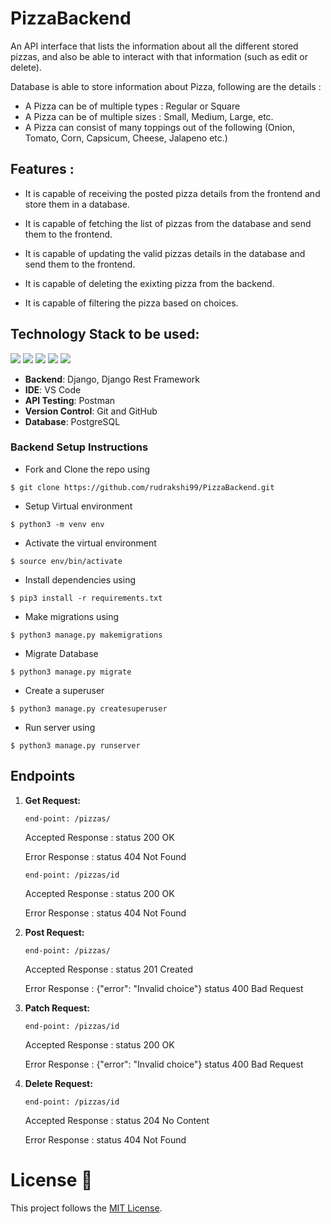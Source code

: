 # PizzaBackend
An API interface that lists the information about all the different stored pizzas, and also be able to interact with that information (such as edit or delete).

Database is able to store information about Pizza, following are the details :

* A Pizza can be of multiple types : Regular or Square
* A Pizza can be of multiple sizes : Small, Medium, Large, etc.
* A Pizza can consist of many toppings out of the following (Onion, Tomato, Corn, Capsicum, Cheese, Jalapeno etc.)

## Features :

* It is capable of receiving the posted pizza details from the frontend and store them in a database.

* It is capable of fetching the list of pizzas from the database and send them to the frontend.

* It is capable of updating the valid pizzas details in the database and send them to the frontend.

* It is capable of deleting the exixting pizza from the backend.

* It is capable of filtering the pizza based on choices.

## Technology Stack to be used:

<img src="https://img.shields.io/badge/python%20-%2314354C.svg?&style=for-the-badge&logo=python&logoColor=white"/> <img 
src="https://img.shields.io/badge/django%20-%23092E20.svg?&style=for-the-badge&logo=django&logoColor=white"/> 
<img src="https://img.shields.io/badge/markdown-%23000000.svg?&style=for-the-badge&logo=markdown&logoColor=white"/>
<img src="https://img.shields.io/badge/github%20-%23121011.svg?&style=for-the-badge&logo=github&logoColor=white"/> 
<img src="https://img.shields.io/badge/postgres-0B96B2?style=for-the-badge&logo=postgresql&logoColor=white"/> 

- **Backend**: Django, Django Rest Framework
- **IDE**: VS Code
- **API Testing**: Postman
- **Version Control**: Git and GitHub
- **Database**: PostgreSQL

### Backend Setup Instructions

- Fork and Clone the repo using
```
$ git clone https://github.com/rudrakshi99/PizzaBackend.git
```
- Setup Virtual environment
```
$ python3 -m venv env
```
- Activate the virtual environment
```
$ source env/bin/activate
```
- Install dependencies using
```
$ pip3 install -r requirements.txt
```
- Make migrations using
```
$ python3 manage.py makemigrations
```
- Migrate Database
```
$ python3 manage.py migrate
```
- Create a superuser
```
$ python3 manage.py createsuperuser
```
- Run server using
```
$ python3 manage.py runserver
``` 

## Endpoints 
1. **Get Request:**
   
   ``end-point: /pizzas/``
   
   Accepted Response : status 200 OK
   
   Error Response : status 404 Not Found 
   
    ``end-point: /pizzas/id``
    
   Accepted Response : status 200 OK
   
   Error Response : status 404 Not Found 
   
2. **Post Request:**
   
   ``end-point: /pizzas/``
   
   Accepted Response : status 201 Created
   
   Error Response : {"error": "Invalid choice"} status 400 Bad Request
   
3. **Patch Request:**
   
   ``end-point: /pizzas/id``
   
   Accepted Response : status 200 OK
   
   Error Response : {"error": "Invalid choice"} status 400 Bad Request
   
3. **Delete Request:**
   
   ``end-point: /pizzas/id``
   
   Accepted Response : status 204 No Content 
   
   Error Response : status 404 Not Found 
   
   
# License :memo:

This project follows the [MIT License](https://choosealicense.com/licenses/mit/).
